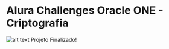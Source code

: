 # Alura Challenges Oracle ONE - Criptografia
![alt text](https://imgur.com/a/bFaTuFk)
Projeto Finalizado!
